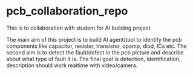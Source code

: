 # pcb_collaboration_repo
This is to collaboration with student for AI building project

The main aim of this project is to build AI agent/tool to identify the pcb components like capacitor, resister, transister, opamp, diod, ICs etc.
The second aim is to detect the fault/defect in the pcb picture and describe about what type of fault it is.
The final goal is detection, identification, description should work realtime with video/camera.
